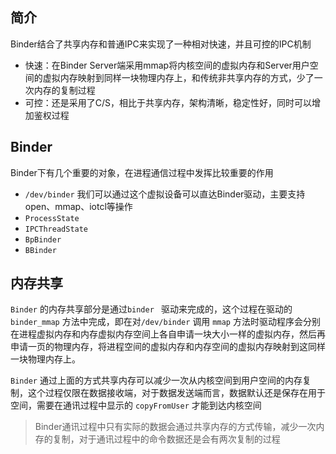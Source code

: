 ## 简介

Binder结合了共享内存和普通IPC来实现了一种相对快速，并且可控的IPC机制

* 快速：在Binder Server端采用mmap将内核空间的虚拟内存和Server用户空间的虚拟内存映射到同样一块物理内存上，和传统非共享内存的方式，少了一次内存的复制过程
* 可控：还是采用了C/S，相比于共享内存，架构清晰，稳定性好，同时可以增加鉴权过程

## Binder

Binder下有几个重要的对象，在进程通信过程中发挥比较重要的作用

* `/dev/binder` 我们可以通过这个虚拟设备可以直达Binder驱动，主要支持open、mmap、iotcl等操作
* `ProcessState`
* `IPCThreadState`
* `BpBinder`
* `BBinder` 

## 内存共享

`Binder` 的内存共享部分是通过`binder ` 驱动来完成的，这个过程在驱动的 `binder_mmap` 方法中完成，即在对`/dev/binder` 调用 `mmap` 方法时驱动程序会分别在进程虚拟内存和内存虚拟内存空间上各自申请一块大小一样的虚拟内存，然后再申请一页的物理内存，将进程空间的虚拟内存和内存空间的虚拟内存映射到这同样一块物理内存上。

`Binder` 通过上面的方式共享内存可以减少一次从内核空间到用户空间的内存复制，这个过程仅限在数据接收端，对于数据发送端而言，数据默认还是保存在用于空间，需要在通讯过程中显示的 `copyFromUser` 才能到达内核空间

> Binder通讯过程中只有实际的数据会通过共享内存的方式传输，减少一次内存的复制，对于通讯过程中的命令数据还是会有两次复制的过程

